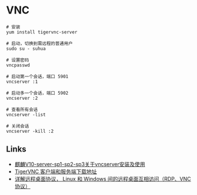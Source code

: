 # VNC

```
# 安装
yum install tigervnc-server

# 启动，切换到需远程的普通用户
sudo su - suhua

# 设置密码
vncpasswd
 
# 启动第一个会话，端口 5901
vncserver :1

# 启动多一个会话，端口 5902
vncserver :2

# 查看所有会话
vncserver -list

# 关闭会话
vncserver -kill :2
```

## Links

- [麒麟V10-server-sp1-sp2-sp3关于vncserver安装及使用](https://blog.csdn.net/u012306701/article/details/137272461)
- [TigerVNC 客户端和服务端下载地址](https://sourceforge.net/projects/tigervnc/)
- [详解远程桌面协议， Linux 和 Windows 间的远程桌面互相访问（RDP、VNC协议）](https://zhuanlan.zhihu.com/p/84798943)
